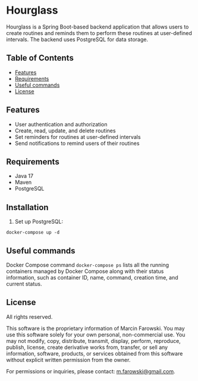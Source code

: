 # Hourglass

Hourglass is a Spring Boot-based backend application that allows users to create routines and reminds them to perform these routines at user-defined intervals. The backend uses PostgreSQL for data storage.

## Table of Contents

- [Features](#features)
- [Requirements](#requirements)
- [Useful commands](#useful-commands)
- [License](#license)

## Features

- User authentication and authorization
- Create, read, update, and delete routines
- Set reminders for routines at user-defined intervals
- Send notifications to remind users of their routines

## Requirements

- Java 17
- Maven
- PostgreSQL

## Installation

1. Set up PostgreSQL:

```shell
docker-compose up -d
```

## Useful commands

Docker Compose command `docker-compose ps` lists all the running containers managed by Docker Compose along with their status information, such as container ID, name, command, creation time, and current status.

## License

All rights reserved.

This software is the proprietary information of Marcin Farowski.
You may use this software solely for your own personal, non-commercial use.
You may not modify, copy, distribute, transmit, display, perform, reproduce, publish, license, create derivative works from, transfer, or sell any information, software, products, or services obtained from this software without explicit written permission from the owner.

For permissions or inquiries, please contact: [m.farowski@gmail.com](mailto:m.farowski@gmail.com).